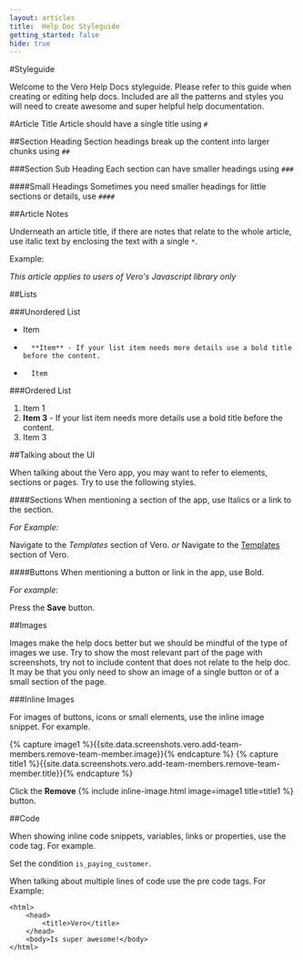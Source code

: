 ```yaml
---
layout: articles
title:  Help Doc Styleguide
getting_started: false
hide: true
---
```


#Styleguide

Welcome to the Vero Help Docs styleguide. Please refer to this guide when creating or editing help docs. Included are all the patterns and styles you will need to create awesome and super helpful help documentation.



#Article Title
Article should have a single title using `#`

##Section Heading
Section headings break up the content into larger chunks using `##`

###Section Sub Heading
Each section can have smaller headings using `###`

####Small Headings
Sometimes you need smaller headings for little sections or details, use `####`



##Article Notes

Underneath an article title, if there are notes that relate to the whole article, use italic text by enclosing the text with a single `*`. 

Example:

*This article applies to users of Vero's Javascript library only*

##Lists

###Unordered List

-   Item
-		**Item** - If your list item needs more details use a bold title before the content.
-		Item

###Ordered List

1.	Item 1
2.	**Item 3** - If your list item needs more details use a bold title before the content.
3.  Item 3

##Talking about the UI

When talking about the Vero app, you may want to refer to elements, sections or pages. Try to use the following styles. 

####Sections
When mentioning a section of the app, use Italics or a link to the section.

*For Example:*

Navigate to the *Templates* section of Vero. *or* Navigate to the [Templates](https://app.getvero.com/templates) section of Vero.


####Buttons
When mentioning a button or link in the app, use Bold.

*For example:*
	
Press the **Save** button.


##Images

Images make the help docs better but we should be mindful of the type of images we use. Try to show the most relevant part of the page with screenshots, try not to include content that does not relate to the help doc. It may be that you only need to show an image of a single button or of a small section of the page. 

###Inline Images

For images of buttons, icons or small elements, use the inline image snippet. For example.

{% capture image1 %}{{site.data.screenshots.vero.add-team-members.remove-team-member.image}}{% endcapture %}
{% capture title1 %}{{site.data.screenshots.vero.add-team-members.remove-team-member.title}}{% endcapture %}

Click the **Remove** {% include inline-image.html image=image1 title=title1 %} button.

##Code

When showing inline code snippets, variables, links or properties, use the code tag. For example.

Set the condition `is_paying_customer`.

When talking about multiple lines of code use the pre code tags. For Example:

	<html>
		<head>
			<title>Vero</title>
		</head>
		<body>Is super awesome!</body>
	</html>







